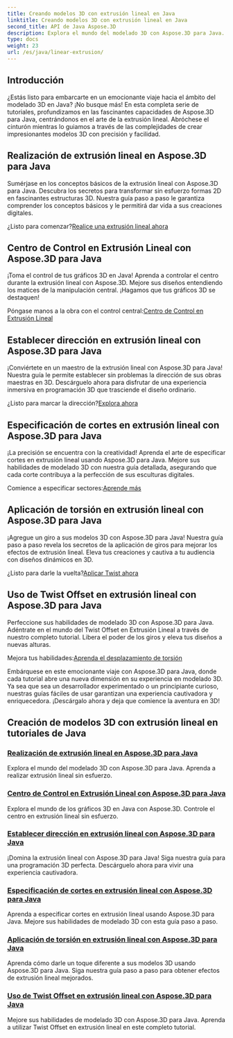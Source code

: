 ```yaml
---
title: Creando modelos 3D con extrusión lineal en Java
linktitle: Creando modelos 3D con extrusión lineal en Java
second_title: API de Java Aspose.3D
description: Explora el mundo del modelado 3D con Aspose.3D para Java. Domina la extrusión lineal sin esfuerzo. ¡Centro de control, establece la dirección, especifica cortes, aplica giros y más!
type: docs
weight: 23
url: /es/java/linear-extrusion/
---
```

## Introducción


¿Estás listo para embarcarte en un emocionante viaje hacia el ámbito del modelado 3D en Java? ¡No busque más! En esta completa serie de tutoriales, profundizamos en las fascinantes capacidades de Aspose.3D para Java, centrándonos en el arte de la extrusión lineal. Abróchese el cinturón mientras lo guiamos a través de las complejidades de crear impresionantes modelos 3D con precisión y facilidad.

## Realización de extrusión lineal en Aspose.3D para Java

Sumérjase en los conceptos básicos de la extrusión lineal con Aspose.3D para Java. Descubra los secretos para transformar sin esfuerzo formas 2D en fascinantes estructuras 3D. Nuestra guía paso a paso le garantiza comprender los conceptos básicos y le permitirá dar vida a sus creaciones digitales.

 ¿Listo para comenzar?[Realice una extrusión lineal ahora](./performing-linear-extrusion/)

## Centro de Control en Extrusión Lineal con Aspose.3D para Java

¡Toma el control de tus gráficos 3D en Java! Aprenda a controlar el centro durante la extrusión lineal con Aspose.3D. Mejore sus diseños entendiendo los matices de la manipulación central. ¡Hagamos que tus gráficos 3D se destaquen!

 Póngase manos a la obra con el control central:[Centro de Control en Extrusión Lineal](./controlling-center/)

## Establecer dirección en extrusión lineal con Aspose.3D para Java

¡Conviértete en un maestro de la extrusión lineal con Aspose.3D para Java! Nuestra guía le permite establecer sin problemas la dirección de sus obras maestras en 3D. Descárguelo ahora para disfrutar de una experiencia inmersiva en programación 3D que trasciende el diseño ordinario.

 ¿Listo para marcar la dirección?[Explora ahora](./setting-direction/)

## Especificación de cortes en extrusión lineal con Aspose.3D para Java

¡La precisión se encuentra con la creatividad! Aprenda el arte de especificar cortes en extrusión lineal usando Aspose.3D para Java. Mejore sus habilidades de modelado 3D con nuestra guía detallada, asegurando que cada corte contribuya a la perfección de sus esculturas digitales.

 Comience a especificar sectores:[Aprende más](./specifying-slices/)

## Aplicación de torsión en extrusión lineal con Aspose.3D para Java

¡Agregue un giro a sus modelos 3D con Aspose.3D para Java! Nuestra guía paso a paso revela los secretos de la aplicación de giros para mejorar los efectos de extrusión lineal. Eleva tus creaciones y cautiva a tu audiencia con diseños dinámicos en 3D.

 ¿Listo para darle la vuelta?[Aplicar Twist ahora](./applying-twist/)

## Uso de Twist Offset en extrusión lineal con Aspose.3D para Java

Perfeccione sus habilidades de modelado 3D con Aspose.3D para Java. Adéntrate en el mundo del Twist Offset en Extrusión Lineal a través de nuestro completo tutorial. Libera el poder de los giros y eleva tus diseños a nuevas alturas.

 Mejora tus habilidades:[Aprenda el desplazamiento de torsión](./using-twist-offset/)

Embárquese en este emocionante viaje con Aspose.3D para Java, donde cada tutorial abre una nueva dimensión en su experiencia en modelado 3D. Ya sea que sea un desarrollador experimentado o un principiante curioso, nuestras guías fáciles de usar garantizan una experiencia cautivadora y enriquecedora. ¡Descárgalo ahora y deja que comience la aventura en 3D!
## Creación de modelos 3D con extrusión lineal en tutoriales de Java
### [Realización de extrusión lineal en Aspose.3D para Java](./performing-linear-extrusion/)
Explora el mundo del modelado 3D con Aspose.3D para Java. Aprenda a realizar extrusión lineal sin esfuerzo.
### [Centro de Control en Extrusión Lineal con Aspose.3D para Java](./controlling-center/)
Explora el mundo de los gráficos 3D en Java con Aspose.3D. Controle el centro en extrusión lineal sin esfuerzo.
### [Establecer dirección en extrusión lineal con Aspose.3D para Java](./setting-direction/)
¡Domina la extrusión lineal con Aspose.3D para Java! Siga nuestra guía para una programación 3D perfecta. Descárguelo ahora para vivir una experiencia cautivadora.
### [Especificación de cortes en extrusión lineal con Aspose.3D para Java](./specifying-slices/)
Aprenda a especificar cortes en extrusión lineal usando Aspose.3D para Java. Mejore sus habilidades de modelado 3D con esta guía paso a paso.
### [Aplicación de torsión en extrusión lineal con Aspose.3D para Java](./applying-twist/)
Aprenda cómo darle un toque diferente a sus modelos 3D usando Aspose.3D para Java. Siga nuestra guía paso a paso para obtener efectos de extrusión lineal mejorados.
### [Uso de Twist Offset en extrusión lineal con Aspose.3D para Java](./using-twist-offset/)
Mejore sus habilidades de modelado 3D con Aspose.3D para Java. Aprenda a utilizar Twist Offset en extrusión lineal en este completo tutorial.